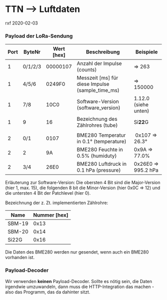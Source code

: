 # TTN --> Luftdaten
rxf 2020-02-03

### Payload der LoRa-Sendung


Port | ByteNr | Wert [hex]| Beschreibung | Beispiele
-----|--------|------|------------- | ---------
1    |   0/1/2/3 | 00000107 | Anzahl der Impulse (counts) | => 263
1    | 4/5/6 | 0249F0 | Messzeit [ms] für diese Impulse (sample\_time\_ms) | => 150000
1	  |	  7/8   | 10C0   | Software-Version (software_version)| 1.12.0 (siehe unten)
1	  |	   9    |  16    | Bezeichnung des Zählrohres (tube) |Si**22**G
||||
2	  |	  0/1   | 0107   | BME280 Temperatur in 0.1° (temperature)| 0x107 => 26.3°
2	  |	   2    | 9A     | BME280 Feuchte in 0.5% (humiduty)|0x9A => 77.0%
2	  |	  3/4   | 26E0   | BME280 Luftdruck in 0.1 hPa (pressure) | 0x26E0 => 995.2 hPa

Erläuterung zur Software-Version: Die obersten 4 Bit sind die Major-Version (hier 1, max. 15), die folgenden 8 bit die Minor-Version (hier 0x0C => 12) und die untersten 4 Bit der Patchlevel (hier 0).

Bezeichnung der z. Zt. implementierten Zählrohre:  

Name | Nummer [hex]
-----|-------
SBM-19 | 0x13
SBM-20	 | 0x14
Si22G	| 0x16


Die Daten des BME280 werden nur gesendet, wenn auch ein BME280 vorhanden ist.

### Payload-Decoder
Wir verwenden **keinen** Payload-Decoder.
Sollte es nötig sein, die Daten irgendwie umzuwandeln, dann muss die HTTP-Integration das machen - also das Programm, das da dahinter sitzt.
